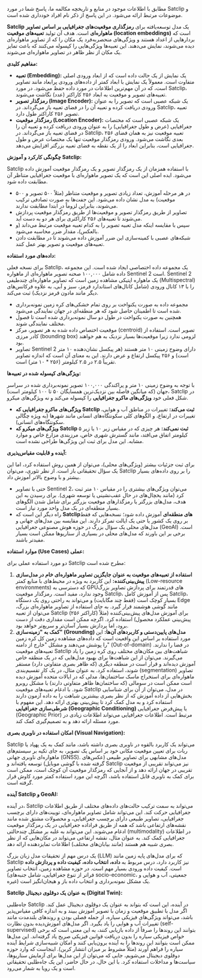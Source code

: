 مطابق با اطلاعات موجود در منابع و تاریخچه مکالمه ما، پاسخ شما در مورد Satclip و موضوعات مرتبط ارائه می‌شود. در این پاسخ از ذکر نام افراد خودداری شده است.

**Satclip** یک مدل توسعه‌یافته برای **رمزگذاری موقعیت‌های جغرافیایی بر اساس تصاویر ماهواره‌ای** است. هدف آن تولید **تعبیه‌های موقعیت (location embeddings)** است که بردارهایی از اعداد هستند و ویژگی‌های منحصربه‌فرد یک مکان را که از تصاویر ماهواره‌ای دیده می‌شوند، نمایش می‌دهند. این تعبیه‌ها ویژگی‌هایی را کپسوله می‌کنند که باعث تمایز یک مکان از نظر ظاهر در تصاویر ماهواره‌ای می‌شوند.

**مفاهیم کلیدی:**

*   **تعبیه (Embedding):** یک نمایش از یک حالت داده است که از ابعاد ورودی اصلی متفاوت است. معمولاً یک نمایش با ابعاد کمتر از داده‌های ورودی پرابعاد مانند تصاویر است، که در آن مهم‌ترین اطلاعات در مورد داده حفظ می‌شود. در مورد Satclip، تعبیه‌های تصویر و موقعیت به ابعاد ۲۵۶ کاراکتر (عدد) نگاشت می‌شوند.
*   **رمزگذار تصویر (Image Encoder):** یک شبکه عصبی است که تصویر را به عنوان ورودی دریافت کرده و تعبیه آن را در فضای تعبیه باز می‌گرداند. در Satclip، تعبیه تصویر ۲۵۶ کاراکتر طول دارد.
*   **رمزگذار موقعیت (Location Encoder):** یک شبکه عصبی است که مختصات جغرافیایی (عرض و طول جغرافیایی) را به عنوان ورودی دریافت کرده و تعبیه آن را در فضای تعبیه باز می‌گرداند. در Satclip، تعبیه موقعیت نیز به همان فضای ۲۵۶ بعدی نگاشت می‌شود. ورودی رمزگذار موقعیت تنها یک مختصات عرض و طول جغرافیایی است، بنابراین ابعاد را از یک نقطه به فضای تعبیه بزرگتر افزایش می‌دهد.

**چگونگی کارکرد و آموزش Satclip:**

Satclip با استفاده همزمان از یک رمزگذار تصویر و یک رمزگذار موقعیت آموزش داده می‌شود. ایده اصلی این است که یک تصویر ماهواره‌ای با موقعیت جغرافیایی متناظر آن مطابقت داده شود.

*   در هر مرحله آموزش، تعداد زیادی تصویر و موقعیت متناظر (مثلاً ۵۰۰ تصویر و ۵۰۰ موقعیت) به مدل نشان داده می‌شود. این جفت‌ها به صورت تصادفی ترکیب می‌شوند، بنابراین لزوماً در ابتدا مطابقت ندارند.
*   تصاویر از طریق رمزگذار تصویر و موقعیت‌ها از طریق رمزگذار موقعیت پردازش می‌شوند تا تعبیه‌های ۲۵۶ کاراکتری برای هر دو به دست آید.
*   سپس با مقایسه اینکه مدل تعبیه تصویر را به کدام تعبیه موقعیت مرتبط می‌داند (و بالعکس)، مقدار ضرر محاسبه می‌شود.
*   شبکه‌های عصبی با کمینه‌سازی این ضرر آموزش داده می‌شوند تا در مطابقت دادن تعبیه‌های موقعیت و تصویر بهتر عمل کنند.

**داده‌های مورد استفاده:**

برای نسخه فعلی Satclip، یک مجموعه داده اختصاصی ایجاد شده است. این مجموعه داده شامل ۱۰۰,۰۰۰ صحنه تصویر ماهواره‌ای از ماهواره Sentinel 2 است. Sentinel 2 یک ماهواره اپتیکی مشاهده زمین است که تصاویر ماهواره‌ای چندطیفی (Multispectral) را با ۱۳ کانال ورودی (شامل کانال‌های استاندارد قرمز، سبز و آبی، به علاوه فرکانس‌های دیگر مانند مادون قرمز نزدیک) ثبت می‌کند.

*   مجموعه داده به صورت یکنواخت بر روی تمام خشکی‌های کره زمین نمونه‌برداری شده است تا اطمینان حاصل شود که هر منطقه‌ای در جهان نمایندگی می‌شود.
*   همچنین به صورت یکنواخت در طول دو سال نمونه‌برداری شده است تا فصول مختلف نمایندگی شوند.
*   موقعیت اختصاص داده شده به هر تصویر، مرکز (centroid) تصویر است. استفاده از کادر مرزی (bounding box) لزومی ندارد زیرا موقعیت‌ها بسیار نزدیک به هم خواهند بود.
*   تصاویر Sentinel 2 دارای وضوح زمینی ۱۰ متر هستند (هر پیکسل نشان‌دهنده ۱۰ متر است) و ۲۵۶ پیکسل ارتفاع و عرض دارند. این به معنای آن است که اندازه تصاویر تقریباً ۲.۵ در ۲.۵ کیلومتر (۲۵۶ * ۱۰ متر) است.

**ویژگی‌های کپسوله شده در تعبیه‌ها:**

با توجه به وضوح زمینی ۱۰ متر و پراکندگی ۱۰۰,۰۰۰ تصویر نمونه‌برداری شده در سراسر جهان (که میانگین فاصله بین نزدیک‌ترین همسایگان ۵۰ تا ۱۰۰ کیلومتر است)، Satclip در شکل فعلی خود **ویژگی‌های ماکرو جغرافیایی** را کپسوله می‌کند و نه ویژگی‌های میکرو.

*   **ویژگی‌های ماکرو جغرافیایی که Satclip ثبت می‌کند:** تغییرات در مناطق آب و هوایی، تغییرات در ارتفاع، و الگوهای کلی سکونتگاه‌های انسانی مانند شهرها (به ویژه چگالی سکونتگاه‌های انسانی).
*   **ویژگی‌های میکرو که Satclip ثبت نمی‌کند:** هر چیزی که در مقیاس زیر ۱۰ یا زیر ۵ کیلومتر اتفاق می‌افتد، مانند گسترش شهری خاص، مرزبندی مزارع خاص و موارد مشابه. این مدل برای ثبت این ویژگی‌ها طراحی نشده است.

**آینده و قابلیت مقیاس‌پذیری:**

برای ثبت جزئیات بیشتر (ویژگی‌های محلی)، می‌توان از همین روش استفاده کرد، اما این یک سؤال تحقیقاتی باز است. از نظر تئوری، می‌توان Satclip را بر روی داده‌های بسیار بیشتر و با وضوح بالاتر آموزش داد.

*   حتی با تصاویر Sentinel 2، می‌توان ویژگی‌های بیشتری را در مقیاس ۱۰ متر ثبت کرد (مانند یخچال‌های در حال عقب‌نشینی یا توسعه شهری). برای رسیدن به این هدف، مدل‌های بزرگتر یا رمزگذارهای موقعیت بزرگتر برای شامل شدن الگوهای بسیار منطقه‌ای در یک مدل واحد مورد نیاز است.
*   راه دیگر این است که **Satclipهای منطقه‌ای** آموزش داده شود؛ نسخه‌هایی که فقط بر روی یک کشور یا حتی یک ایالت تمرکز دارند. این مقایسه بین مدل‌های جهانی و مدل‌های محلی یک سؤال بزرگ در حوزه هوش مصنوعی جغرافیایی (GeoAI) است. برخی بر این باورند که مدل‌های محلی در بسیاری از سناریوها ممکن است بسیار مفیدتر باشند.

**موارد استفاده (Use Cases) عملی:**

دو مورد استفاده عملی برای Satclip مطرح شده است:

1.  **استفاده از تعبیه‌های موقعیت به عنوان جایگزین تصاویر ماهواره‌ای خام در مدل‌سازی پیش‌بینی‌کننده:** این کاربرد به ویژه در محیط‌های با منابع کمتر (Low-resource environments) که دسترسی به GPUهای قدرتمند برای پردازش تصاویر بزرگ وجود ندارد، مفید است. رمزگذار موقعیت Satclip، پس از آموزش کامل Satclip، بسیار کوچک است (فقط چند مگابایت) و می‌تواند به راحتی روی یک دستگاه Edge مانند گوشی هوشمند قرار گیرد. به جای استفاده از تصاویر ماهواره‌ای بزرگ، می‌توان از تعبیه Satclip (۲۵۶ کاراکتر) برای آموزش مدل‌های پیش‌بینی‌کننده (مثلاً پیش‌بینی عملکرد محصول) استفاده کرد. اگرچه ممکن است مقداری دقت از دست برود، اما پردازش بسیار آسان‌تر و سریع‌تر خواهد بود.
2.  **کمک به "زمینه‌سازی" (Grounding) مدل‌های پایین‌دستی و کاربردهای آن‌ها:** این مورد استفاده بر اساس این واقعیت است که داده‌های مشاهده زمین کل کره زمین را پوشش می‌دهند و مشکل "خارج از دامنه" (Out-of-domain) در فضا را ندارند. تعبیه‌های موقعیت Satclip شباهت‌های بین مکان‌های مختلف روی کره زمین را یاد می‌گیرند. می‌توان از این شباهت‌ها برای بهبود مدل‌هایی که در یک منطقه خاص آموزش دیده‌اند و قرار است در منطقه دیگری (که ظاهر بصری متفاوتی دارد) مستقر شوند، استفاده کرد. به عنوان مثال، در یک کار تقسیم‌بندی (segmentation) تصاویر ماهواره‌ای برای استخراج ماسک ساختمان‌ها، مدلی که در ایالات متحده آموزش دیده است ممکن است در سومالی (که ساختمان‌ها ظاهر متفاوتی دارند) با مشکل روبرو شود. با ادغام تعبیه‌های موقعیت Satclip در مدل، می‌توان از آن برای شناسایی بخش‌هایی از داده آموزش که از نظر بصری بیشترین شباهت را به داده آزمون دارند استفاده کرد و به مدل کمک کرد تا پیش‌بینی بهتری ارائه دهد. این مفهوم با **شرطی‌سازی جغرافیایی (Geographic Conditioning)** یا پیش‌فرض جغرافیایی (Geographic Prior) مرتبط است. اطلاعات جغرافیایی می‌تواند اطلاعات زیادی در مورد مسئله ارائه دهد و به تصمیم‌گیری کمک کند.

**امکان استفاده در ناوبری بصری (Visual Navigation):**

Satclip می‌تواند یک کاربرد بالقوه در ناوبری بصری داشته باشد، مانند کمک به یک پهپاد یا ربات برای تعیین موقعیت مکانی خود بر اساس یک تصویر، به جای تکیه بر سیستم‌های ماهواره‌ای ناوبری جهانی (GNSS). مدل‌های مشابهی برای تصاویر طبیعی (عکس‌های گرفته شده با گوشی موبایل) توسعه یافته‌اند و Satclip نیز می‌تواند تقریبی از موقعیت تقریبی در جهان ارائه دهد و از آنجایی که رمزگذار موقعیت آن کوچک است، ممکن است برای کمک به ناوبری قابل استفاده باشد، اگرچه این مورد استفاده کمتر مورد کاوش قرار گرفته است.

**آینده Satclip و GeoAI:**

در آینده، Satclip می‌تواند به سمت ترکیب حالت‌های داده‌های مختلف از طریق اطلاعات جغرافیایی حرکت کند. این می‌تواند شامل تصاویر ماهواره‌ای، توییت‌های دارای برچسب جغرافیایی، تصاویر طبیعی دارای برچسب جغرافیایی، و محصولات مشتق شده مانند نقشه‌های ارتفاعی باشد که همه از طریق فراداده جغرافیایی در یک رمزگذار موقعیت ادغام می‌شوند. این می‌تواند به غلبه بر مشکل چندحالتی (multimodality) در اطلاعات جغرافیایی کمک کند. به عنوان مثال، نقشه ارتفاعی می‌تواند در مکان‌هایی که از نظر بصری شبیه هم هستند (مانند بیابان‌های مختلف) اطلاعات تمایزدهنده ارائه دهد.

یک درس مهم از تحقیقات مدل زبان بزرگ (LLM) که برای مدل‌های پایه زمین مانند Satclip نیز کاربرد دارد، درس مربوط به **داده، انتخاب داده، کیفیت داده و پردازش داده** است. کیفیت داده ورودی بسیار مهم است. در حوزه مشاهده زمین، انتخاب تصاویر (فراتر از تنوع جغرافیایی، شامل جنبه‌های socio-economic، جمعیتی، آب و هوایی و غیره) یک مشکل نمونه‌برداری و انتخاب داده باز و هیجان‌انگیز است.

**Satclip به عنوان یک دوقلوی دیجیتال (Digital Twin):**

جاه‌طلبی Satclip در آینده، این است که بتواند به عنوان یک دوقلوی دیجیتال عمل کند. اگر مدل با تطبیق موقعیت و زمان با تصویر آموزش ببیند و به اندازه کافی مقیاس‌پذیر باشد، می‌تواند ویژگی‌های فیزیکی سیاره، از جمله فصلی بودن و روندهای بلندمدت مانند تغییرات آب و هوایی را یاد بگیرد. اگر مدل‌های آموزش‌دیده بدون نظارت (self-supervised) بتوانند این روندها را صرفاً از داده بازیابی کنند، به این معنی است که برخی خواص فیزیکی سیاره را بدون دریافت قوانین فیزیکی صریح یاد گرفته‌اند. این مدل‌ها ممکن است بتوانند این روندها را به آینده برون‌یابی کنند و امکان شبیه‌سازی شرایط آینده سیاره را فراهم آورند (مثلاً مشروط بر میزان انتشار کربن). اینجاست که وارد حوزه دوقلوی دیجیتال می‌شویم، جایی که می‌توان از این مدل‌ها برای آزمایش سناریوها، سیاست‌ها و مداخلات استفاده کرد. با این حال، در حال حاضر، این یک جاه‌طلبی تحقیقاتی است و یک رویا به شمار می‌رود.
